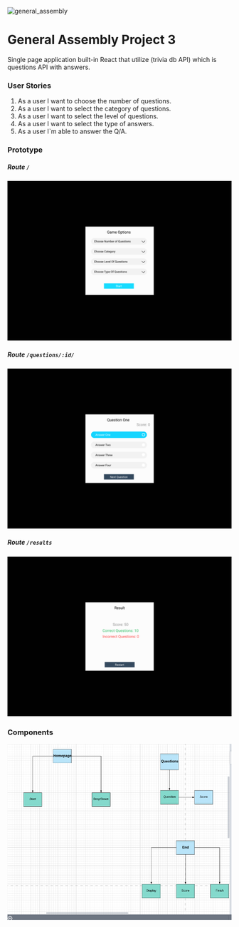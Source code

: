 ![general_assembly](https://camo.githubusercontent.com/1a91b05b8f4d44b5bbfb83abac2b0996d8e26c92/687474703a2f2f692e696d6775722e636f6d2f6b6538555354712e706e67)

# General Assembly Project 3

Single page application built-in React that utilize (trivia db API) which is questions API with answers.

### User Stories

1. As a user I want to choose the number of questions.
2. As a user I want to select the category of questions.
3. As a user I want to select the level of questions.
4. As a user I want to select the type of answers.
5. As a user I`m able to answer the Q/A.

### Prototype

##### Route `/`

![home_page](images/prototype/Desktop1.png?raw=true)

##### Route `/questions/:id/`

![questions_page](images/prototype/Desktop2.png?raw=true)

##### Route `/results`

![results_page](images/prototype/Desktop3.png?raw=true)

### Components

![components](images/components.png?raw=true)
